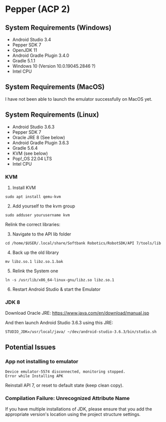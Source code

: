 # Pepper (ACP 2)

## System Requirements (Windows)
- Android Studio 3.4
- Pepper SDK 7
- OpenJDK 11
- Android Gradle Plugin 3.4.0
- Gradle 5.1.1
- Windows 10 (Version 10.0.19045.2846 ?)
- Intel CPU

## System Requirements (MacOS)

I have not been able to launch the emulator successfully on MacOS yet.

## System Requirements (Linux)

- Android Studio 3.6.3
- Pepper SDK 7
- Oracle JRE 8 (See below)
- Android Gradle Plugin 3.6.3
- Gradle 5.6.4
- KVM (see below)
- Pop!_OS 22.04 LTS
- Intel CPU

### KVM

1. Install KVM

`sudo apt install qemu-kvm`

2. Add yourself to the kvm group

`sudo adduser yourusername kvm`

Relink the correct libraries:

3. Navigate to the API lib folder

`cd /home/$USER/.local/share/Softbank Robotics/RobotSDK/API 7/tools/lib`

4. Back up the old library

`mv libz.so.1 libz.so.1.bak`

5. Relink the System one

`ln -s /usr/lib/x86_64-linux-gnu/libz.so libz.so.1`

6. Restart Android Studio & start the Emulator

### JDK 8

Download Oracle JRE: https://www.java.com/en/download/manual.jsp

And then launch Android Studio 3.6.3 using this JRE:

`STUDIO_JDK=/usr/local/java/ ~/dev/android-studio-3.6.3/bin/studio.sh`

## Potential Issues

### App not installing to emulator

```
Device emulator-5574 disconnected, monitoring stopped.
Error while Installing APK
```

Reinstall API 7, or reset to default state (keep clean copy).

### Compilation Failure: Unrecognized Attribute Name 
If you have multiple installations of JDK, please ensure that you add the appropriate version's location using the project structure settings.
